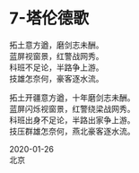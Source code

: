 # 7-塔伦德歌
拓土意方遒，磨剑志未酬。  
蓝屏视窗景，红警战网秀。  
科班不足论，半路争上游。  
技雄怎奈何，豪客逐水流。  

拓土开疆意方遒，十年磨剑志未酬。  
蓝屏闪烁视窗景，红警绕梁战网秀。  
科班出身不足论，半路出家争上游。  
技压群雄怎奈何，燕北豪客逐水流。  

2020-01-26  
北京
